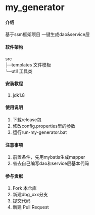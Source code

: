 # my_generator

#### 介绍
基于ssm框架项目
一键生成dao&service层

#### 软件架构
src  
 ├─templates	文件模板  
 └─util			工具类  


#### 安装教程

1.  jdk1.8

#### 使用说明

1.  下载release包
2.  修改config.properties里的参数
3.  运行run-my-generator.bat

#### 注意事项
1.	前置条件，先用mybatis生成mapper
2.	省去自己编写dao和service层基本代码

#### 参与贡献

1.  Fork 本仓库
2.  新建dbg_xxx分支
3.  提交代码
4.  新建 Pull Request